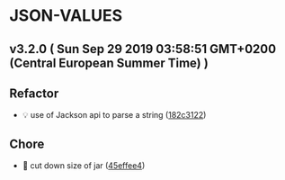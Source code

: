 # JSON-VALUES
## v3.2.0  ( Sun Sep 29 2019 03:58:51 GMT+0200 (Central European Summer Time) )

## Refactor
  - 💡 use of Jackson api to parse a string
  ([182c3122](https://github.com/imrafaelmerino/json-values/commit/182c3122646ea8d331b1ae5c07773bae80a41daa))

## Chore
  - 🤖 cut down size of jar
  ([45effee4](https://github.com/imrafaelmerino/json-values/commit/45effee4c7cd94d016b3030bdb883bc51eb8c4e7))


